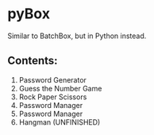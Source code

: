 # pyBox
Similar to BatchBox, but in Python instead.

## Contents:

1. Password Generator
2. Guess the Number Game
3. Rock Paper Scissors
4. Password Manager
5. Password Manager
6. Hangman (UNFINISHED)
